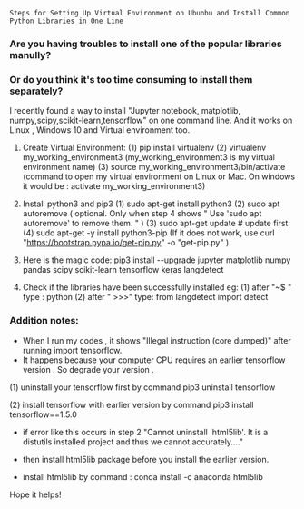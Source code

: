 
    Steps for Setting Up Virtual Environment on Ubunbu and Install Common Python Libraries in One Line 
    
### Are you having troubles to install one of the popular libraries manully? 
### Or do you think it's too time consuming to install them separately?

 I recently found a way to install "Jupyter notebook, matplotlib, numpy,scipy,scikit-learn,tensorflow" on one command line.
 And it works on Linux , Windows 10 and Virtual environment too.

1. Create Virtual Environment:
(1) pip install virtualenv
(2) virtualenv my_working_environment3  (my_working_environment3 is my virtual environment name)
(3) source my_working_environment3/bin/activate  
(command to open my virtual environment on Linux or Mac. On windows it would be : activate my_working_environment3) 



2. Install python3 and pip3
(1) sudo apt-get install python3
(2) sudo apt autoremove ( optional. Only when step 4 shows " Use 'sudo apt autoremove' to remove them. " ) 
(3) sudo apt-get update  # update first 
(4) sudo apt-get -y install python3-pip
    (If it does not work, use curl "https://bootstrap.pypa.io/get-pip.py" -o "get-pip.py" )



3. Here is the magic code:
   pip3 install --upgrade jupyter matplotlib numpy pandas scipy scikit-learn tensorflow keras langdetect 
   
   
   
4. Check if the libraries have been successfully installed 
   eg: 
   (1) after "~$ " type : python
   (2) after " >>>" type: from langdetect import detect


### Addition notes:
* When I run my codes , it shows "Illegal instruction (core dumped)" after running import tensorflow.
* It happens because your computer CPU requires an earlier tensorflow version . So degrade your version . 

(1) uninstall your tensorflow first by command 
    pip3 uninstall tensorflow 

(2) install tensorflow with earlier version by command 
    pip3 install tensorflow==1.5.0
 
* if error like this occurs in step 2 "Cannot uninstall 'html5lib'. It is a distutils installed project and thus we cannot accurately...." 
*  then install html5lib package before you install the earlier version.
  
* install html5lib by command :  conda install -c anaconda html5lib 
    
Hope it helps!
